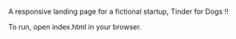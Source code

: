 A responsive landing page for a fictional startup, Tinder for Dogs !!

To run, open index.html in your browser.
